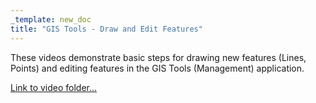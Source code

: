 ```yaml
---
_template: new_doc
title: "GIS Tools - Draw and Edit Features"
---
```


These videos demonstrate basic steps for drawing new features (Lines, Points) and editing features in the GIS Tools (Management) application.

[Link to video folder...](https://vimeo.com/user/115886712/folder/10037241)
